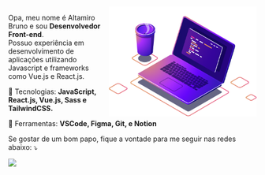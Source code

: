 <img src="computer-illustration.png" min-width="300px" max-width="300px" width="300px" align="right" alt="Computador damasioCode">

<p align="left"> 
  Opa, meu nome é Altamiro Bruno e sou <strong>Desenvolvedor Front-end</strong>.<br>
  Possuo experiência em desenvolvimento de aplicações utilizando Javascript e frameworks como Vue.js e React.js</strong>.
</p>

<p align="left">
  🦄 Tecnologias: <strong>JavaScript, React.js, Vue.js, Sass e TailwindCSS.</strong>
</p>

<p align="left">
  💼 Ferramentas: <strong>VSCode, Figma, Git, e Notion</strong>
</p>

<p align="left">
 Se gostar de um bom papo, fique a vontade para me seguir nas redes abaixo: ⤵️
</p>

<p align="left">  
  <a href="https://www.linkedin.com/in/altamiro-bruno-0b853697/" alt="Linkedin">
  <img src="https://img.shields.io/badge/-Linkedin-0e76a8?style=for-the-badge&logo=Linkedin&logoColor=white&link=https://www.linkedin.com/in/altamiro-bruno" /></a>

</p>  
